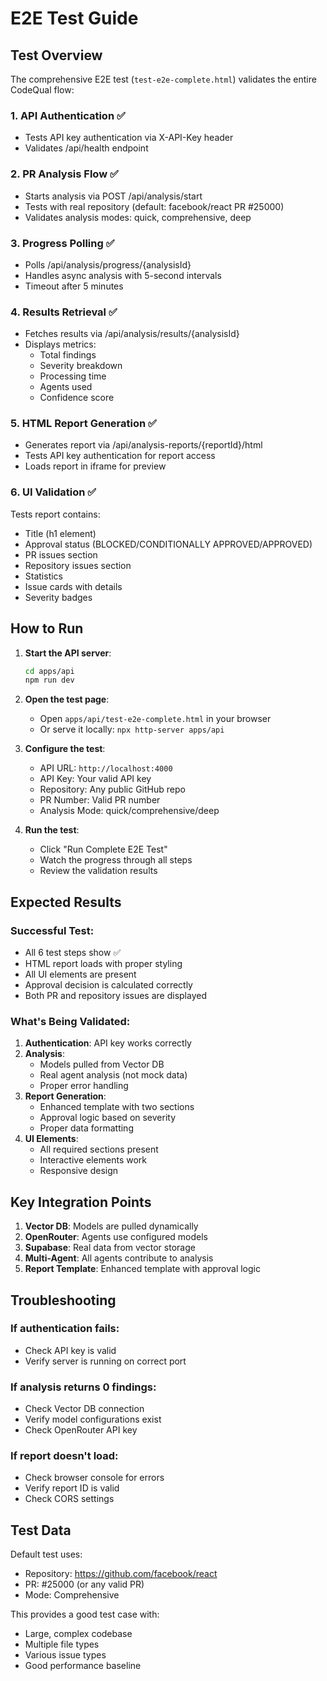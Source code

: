 # E2E Test Guide

## Test Overview

The comprehensive E2E test (`test-e2e-complete.html`) validates the entire CodeQual flow:

### 1. **API Authentication** ✅
- Tests API key authentication via X-API-Key header
- Validates /api/health endpoint

### 2. **PR Analysis Flow** ✅
- Starts analysis via POST /api/analysis/start
- Tests with real repository (default: facebook/react PR #25000)
- Validates analysis modes: quick, comprehensive, deep

### 3. **Progress Polling** ✅
- Polls /api/analysis/progress/{analysisId}
- Handles async analysis with 5-second intervals
- Timeout after 5 minutes

### 4. **Results Retrieval** ✅
- Fetches results via /api/analysis/results/{analysisId}
- Displays metrics:
  - Total findings
  - Severity breakdown
  - Processing time
  - Agents used
  - Confidence score

### 5. **HTML Report Generation** ✅
- Generates report via /api/analysis-reports/{reportId}/html
- Tests API key authentication for report access
- Loads report in iframe for preview

### 6. **UI Validation** ✅
Tests report contains:
- Title (h1 element)
- Approval status (BLOCKED/CONDITIONALLY APPROVED/APPROVED)
- PR issues section
- Repository issues section
- Statistics
- Issue cards with details
- Severity badges

## How to Run

1. **Start the API server**:
   ```bash
   cd apps/api
   npm run dev
   ```

2. **Open the test page**:
   - Open `apps/api/test-e2e-complete.html` in your browser
   - Or serve it locally: `npx http-server apps/api`

3. **Configure the test**:
   - API URL: `http://localhost:4000`
   - API Key: Your valid API key
   - Repository: Any public GitHub repo
   - PR Number: Valid PR number
   - Analysis Mode: quick/comprehensive/deep

4. **Run the test**:
   - Click "Run Complete E2E Test"
   - Watch the progress through all steps
   - Review the validation results

## Expected Results

### Successful Test:
- All 6 test steps show ✅
- HTML report loads with proper styling
- All UI elements are present
- Approval decision is calculated correctly
- Both PR and repository issues are displayed

### What's Being Validated:

1. **Authentication**: API key works correctly
2. **Analysis**: 
   - Models pulled from Vector DB
   - Real agent analysis (not mock data)
   - Proper error handling
3. **Report Generation**:
   - Enhanced template with two sections
   - Approval logic based on severity
   - Proper data formatting
4. **UI Elements**:
   - All required sections present
   - Interactive elements work
   - Responsive design

## Key Integration Points

1. **Vector DB**: Models are pulled dynamically
2. **OpenRouter**: Agents use configured models
3. **Supabase**: Real data from vector storage
4. **Multi-Agent**: All agents contribute to analysis
5. **Report Template**: Enhanced template with approval logic

## Troubleshooting

### If authentication fails:
- Check API key is valid
- Verify server is running on correct port

### If analysis returns 0 findings:
- Check Vector DB connection
- Verify model configurations exist
- Check OpenRouter API key

### If report doesn't load:
- Check browser console for errors
- Verify report ID is valid
- Check CORS settings

## Test Data

Default test uses:
- Repository: https://github.com/facebook/react
- PR: #25000 (or any valid PR)
- Mode: Comprehensive

This provides a good test case with:
- Large, complex codebase
- Multiple file types
- Various issue types
- Good performance baseline